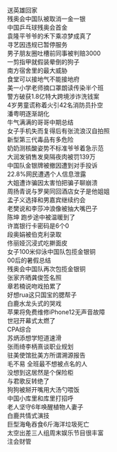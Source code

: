 送英雄回家  
残奥会中国队被取消一金一银  
中国乒乓球残奥会首金  
袁隆平爷爷的禾下乘凉梦成真了  
寻艺因违规已暂停服务  
男子朋友圈吐槽前同事被判赔3000  
一剪指甲就假装晕倒的狗子  
南方宿舍里的最大威胁  
食堂可以接地气不能接地府  
美一小学老师摘口罩朗读传染半个班  
警方破获1.8亿特大跨境涉诈洗钱案  
4岁男童谎称着火引42名消防员扑空  
潘粤明逐渐胡化  
牛气满满的哥哥中期总结  
女子手机失而复得后有张流浪汉自拍照  
新型第三代毒品有多危险  
奶奶测核酸姿势不标准爷爷着急示范  
大润发销售发臭隔夜肉被罚139万  
中国队金银牌被撤因遭到对手投诉  
22.8%网民遭遇个人信息泄露  
大姐遭诈骗因太害怕把骗子聊崩溃  
周扬青说与罗昊同回酒店女子是他姐姐  
孟子义选择和男嘉宾继续约会  
老樊说和李莎冲浪像被抽大嘴巴子  
陈坤 跑步途中被温暖到了  
许嵩银行卡密码是6个0  
段奥娟被伯克利录取  
佟丽娅沉浸式吃擀面皮  
女子100米仰泳中国队包揽金银铜  
00后的暑假总结  
残奥会中国队再次包揽金银铜  
张家齐晒龚俊签名照  
章若楠说吻戏拍累了  
好想rua这只国宝的腮帮子  
白鹿水龙头式的哭戏  
苹果将免费维修iPhone12无声音故障  
世冠开幕式太燃了  
CPA综合  
苏炳添想学短道速滑  
张雨绮李柄熹谈职业规划  
驻美使馆批美方所谓溯源报告  
毛不易 全班最不想被点名的人  
没想到这居然是个保险柜  
与君歌反转绝了  
狗狗被掰开嘴用大汤勺喂饭  
中国小库里和库里打招呼  
老人坚守6年唤醒植物人妻子  
白鹿共情式演技  
巨型海龟吞食6斤海洋垃圾死亡  
太空出差三人组周末娱乐节目很丰富  
注会财管  

